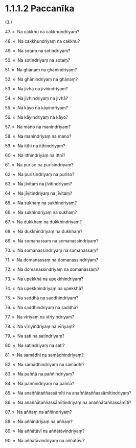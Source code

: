 

# 1.1.1.2 Paccanīka





(3.)

47\. »  Na cakkhu na cakkhundriyaṃ?

48\. «  Na cakkhundriyaṃ na cakkhu?

49\. »  Na sotaṃ na sotindriyaṃ?

50\. «  Na sotindriyaṃ na sotaṃ?

51\. »  Na ghānaṃ na ghānindriyaṃ?

52\. «  Na ghānindriyaṃ na ghānaṃ?

53\. »  Na jivhā na jivhindriyaṃ?

54\. «  Na jivhindriyaṃ na jivhā?

55\. »  Na kāyo na kāyindriyaṃ?

56\. «  Na kāyindriyaṃ na kāyo?

57\. »  Na mano na manindriyaṃ?

58\. «  Na manindriyaṃ na mano?

59\. »  Na itthī na itthindriyaṃ?

60\. «  Na itthindriyaṃ na itthī?

61\. »  Na puriso na purisindriyaṃ?

62\. «  Na purisindriyaṃ na puriso?

63\. »  Na jīvitaṃ na jīvitindriyaṃ?

64\. «  Na jīvitindriyaṃ na jīvitaṃ?

65\. »  Na sukhaṃ na sukhindriyaṃ?

66\. «  Na sukhindriyaṃ na sukhaṃ?

67\. »  Na dukkhaṃ na dukkhindriyaṃ?

68\. «  Na dukkhindriyaṃ na dukkhaṃ?

69\. »  Na somanassaṃ na somanassindriyaṃ?

70\. «  Na somanassindriyaṃ na somanassaṃ?

71\. »  Na domanassaṃ na domanassindriyaṃ?

72\. «  Na domanassindriyaṃ na domanassaṃ?

73\. »  Na upekkhā na upekkhindriyaṃ?

74\. «  Na upekkhindriyaṃ na upekkhā?

75\. »  Na saddhā na saddhindriyaṃ?

76\. «  Na saddhindriyaṃ na saddhā?

77\. »  Na vīriyaṃ na vīriyindriyaṃ?

78\. «  Na vīriyindriyaṃ na vīriyaṃ?

79\. »  Na sati na satindriyaṃ?

80\. «  Na satindriyaṃ na sati?

81\. »  Na samādhi na samādhindriyaṃ?

82\. «  Na samādhindriyaṃ na samādhi?

83\. »  Na paññā na paññindriyaṃ?

84\. «  Na paññindriyaṃ na paññā?

85\. »  Na anaññātaññassāmīti na anaññātaññassāmītindriyaṃ?

86\. «  Na anaññātaññassāmītindriyaṃ na anaññātaññassāmīti?

87\. »  Na aññaṃ na aññindriyaṃ?

88\. «  Na aññindriyaṃ na aññaṃ?

89\. »  Na aññātāvī na aññātāvindriyaṃ?

90\. «  Na aññātāvindriyaṃ na aññātāvī?



